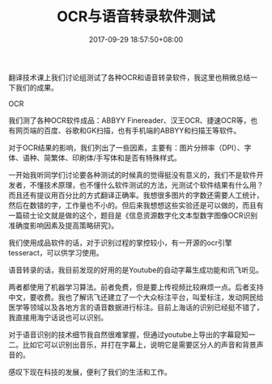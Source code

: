 ﻿---
date: 2017-09-29 18:57:50+08:00
layout: post
title: OCR与语音转录软件测试
categories: CAT
tags: 
---

翻译技术课上我们讨论组测试了各种OCR和语音转录软件，我这里也稍微总结一下我们的成果。

OCR

我们测了各种OCR软件成品：ABBYY Finereader、汉王OCR、捷速OCR等，也有网页端的百度、谷歌和GK扫描，也有手机端的ABBYY和扫描王等软件。

对于OCR结果的影响，我们列出了一些因素，主要有：图片分辨率（DPI）、字体、语种、简繁体、印刷体/手写体和是否有特殊样式。

一开始我听同学们讨论要各种测试的时候真的觉得挺没有意义的，我们不是软件开发者，不懂技术原理，也不懂什么软件测试的方法，光测试个软件结果有什么用？而且还有提议用百分比的方式翻译正确率。我想很多图片的字数还需要人工统计，然后在数错的字，工作量也不小的。但后来我想想这些实验还是可以做的，而且有一篇硕士论文就是做的这个，题目是《信息资源数字化文本型数字图像OCR识别准确度影响因素及提高策略研究》。

我们使用成品软件的话，对于识别过程的掌控较小，有一开源的ocr引擎tesseract，可以供学习使用。

语音转录的话，我目前发现的好用的是Youtube的自动字幕生成功能和讯飞听见。

两者都使用了机器学习算法。前者免费，但是要上传视频比较麻烦一点。后者支持中文，要收费。我也了解讯飞还建立了一个大众标注平台，叫爱标注，发动网民给医学等领域以及各地方言的语音数据进行标注。目前上海话的识别已经挺不错了，我直接用海宁话说也可以识别。

对于语音识别的技术细节我自然很难掌握，但通过youtube上导出的字幕窥知一二。比如它可以识别出音乐，并打在字幕上，说明它是需要区分人的声音和背景声音的。

感叹下现在科技的发展，便利了我们的生活和工作。